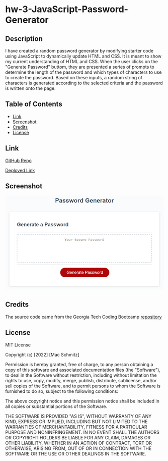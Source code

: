 # hw-3-JavaScript-Password-Generator

## Description

I have created a random password generator by modifying starter code using JavaScript to dynamically update HTML and CSS. It is meant to show my current understanding of HTML and CSS. When the user clicks on the "Generate Password" buttom, they are presented a series of prompts to determine the length of the password and which types of characters to use to create the password. Based on these inputs, a random string of characters is generated according to the selected criteria and the password is written onto the page.

## Table of Contents

- [Link](#link)
- [Screenshot](#screenshot)
- [Credits](#credits)
- [License](#license)

## Link

[GitHub Repo](https://github.com/mschmitzzz/hw-3-JavaScript-Password-Generator)

[Deployed Link](https://mschmitzzz.github.io/hw-3-JavaScript-Password-Generator/)

## Screenshot

![screenshot](assets/images/screenshot.png)

## Credits

The source code came from the Georgia Tech Coding Bootcamp [repository](https://gt.bootcampcontent.com/GT-Coding-Boot-Camp/GT-VIRT-FSF-PT-02-2022-U-LOL)

## License

MIT License

Copyright (c) [2022] [Mac Schmitz]

Permission is hereby granted, free of charge, to any person obtaining a copy
of this software and associated documentation files (the "Software"), to deal
in the Software without restriction, including without limitation the rights
to use, copy, modify, merge, publish, distribute, sublicense, and/or sell
copies of the Software, and to permit persons to whom the Software is
furnished to do so, subject to the following conditions:

The above copyright notice and this permission notice shall be included in all
copies or substantial portions of the Software.

THE SOFTWARE IS PROVIDED "AS IS", WITHOUT WARRANTY OF ANY KIND, EXPRESS OR
IMPLIED, INCLUDING BUT NOT LIMITED TO THE WARRANTIES OF MERCHANTABILITY,
FITNESS FOR A PARTICULAR PURPOSE AND NONINFRINGEMENT. IN NO EVENT SHALL THE
AUTHORS OR COPYRIGHT HOLDERS BE LIABLE FOR ANY CLAIM, DAMAGES OR OTHER
LIABILITY, WHETHER IN AN ACTION OF CONTRACT, TORT OR OTHERWISE, ARISING FROM,
OUT OF OR IN CONNECTION WITH THE SOFTWARE OR THE USE OR OTHER DEALINGS IN THE
SOFTWARE.
